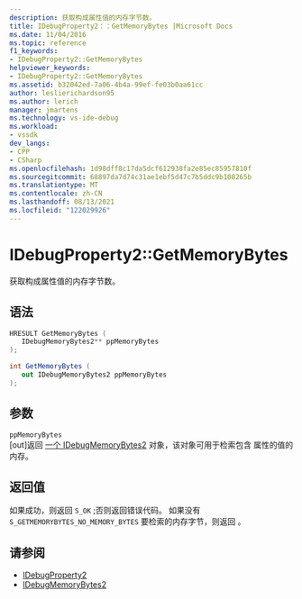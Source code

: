 ```yaml
---
description: 获取构成属性值的内存字节数。
title: IDebugProperty2：：GetMemoryBytes |Microsoft Docs
ms.date: 11/04/2016
ms.topic: reference
f1_keywords:
- IDebugProperty2::GetMemoryBytes
helpviewer_keywords:
- IDebugProperty2::GetMemoryBytes
ms.assetid: b32042ed-7a06-4b4a-99ef-fe03b0aa61cc
author: leslierichardson95
ms.author: lerich
manager: jmartens
ms.technology: vs-ide-debug
ms.workload:
- vssdk
dev_langs:
- CPP
- CSharp
ms.openlocfilehash: 1d98dff8c17da5dcf612938fa2e85ec85957810f
ms.sourcegitcommit: 68897da7d74c31ae1ebf5d47c7b5ddc9b108265b
ms.translationtype: MT
ms.contentlocale: zh-CN
ms.lasthandoff: 08/13/2021
ms.locfileid: "122029926"
---
```

# <a name="idebugproperty2getmemorybytes"></a>IDebugProperty2::GetMemoryBytes
获取构成属性值的内存字节数。

## <a name="syntax"></a>语法

```cpp
HRESULT GetMemoryBytes ( 
   IDebugMemoryBytes2** ppMemoryBytes
);
```

```csharp
int GetMemoryBytes ( 
   out IDebugMemoryBytes2 ppMemoryBytes
);
```

## <a name="parameters"></a>参数
`ppMemoryBytes`\
[out]返回 [一个 IDebugMemoryBytes2](../../../extensibility/debugger/reference/idebugmemorybytes2.md) 对象，该对象可用于检索包含 属性的值的内存。

## <a name="return-value"></a>返回值
 如果成功，则返回 `S_OK` ;否则返回错误代码。 如果没有 `S_GETMEMORYBYTES_NO_MEMORY_BYTES` 要检索的内存字节，则返回 。

## <a name="see-also"></a>请参阅
- [IDebugProperty2](../../../extensibility/debugger/reference/idebugproperty2.md)
- [IDebugMemoryBytes2](../../../extensibility/debugger/reference/idebugmemorybytes2.md)
